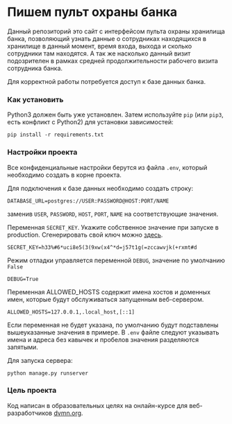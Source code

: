# Пишем пульт охраны банка

Данный репозиторий это сайт с интерфейсом пульта охраны хранилища банка, позволяющий узнать данные о сотрудниках находящихся
в хранилище в данный момент, время входа, выхода и сколько сотрудники там находятся. А так же насколько данный визит подозрителен
в рамках средней продолжительности рабочего визита сотрудника банка.

Для корректной работы потребуется доступ к базе данных банка.

### Как установить

Python3 должен быть уже установлен. 
Затем используйте `pip` (или `pip3`, есть конфликт с Python2) для установки зависимостей:
```
pip install -r requirements.txt
```

### Настройки проекта

Все конфиденциальные настройки берутся из файла `.env`, который необходимо создать в корне проекта.  

Для подключения к базе данных необходимо создать строку:

```
DATABASE_URL=postgres://USER:PASSWORD@HOST:PORT/NAME
```
заменив `USER`, `PASSWORD`, `HOST`, `PORT`, `NAME` на соответствующие значения.  

Переменная `SECRET_KEY`. Укажите собственное значение при запуске в production. Сгенерировать свой ключ можно [здесь](https://djecrety.ir/).

```
SECRET_KEY=h33%#6*uci8e5(3(9xw(x4^*d=j57t1g(=zccawvjk(+rxmt#d  
```

Режим отладки управляется переменной `DEBUG`, значение по умолчанию `False`
```
DEBUG=True
```
Переменная ALLOWED_HOSTS содержит имена хостов и доменных имен, которые будут обслуживаться запущенным веб-сервером. 
```
ALLOWED_HOSTS=127.0.0.1,.local_host,[::1]
```
Если переменная не будет указана, по   умолчанию будут подставлены вышеуказанные значения в примере. В `.env` файле следуют указывать имена и адреса без кавычек и пробелов значения разделяются запятыми. 

Для запуска сервера:
```commandline
python manage.py runserver
```

### Цель проекта

Код написан в образовательных целях на онлайн-курсе для веб-разработчиков [dvmn.org](https://dvmn.org/).
